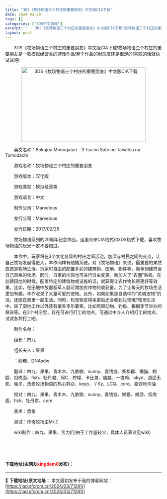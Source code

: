 ```yaml
---
title: "3DS《牧场物语三个村庄的重要朋友》中文版CIA下载"
date: 2024-03-28
tags: []
categories: ["3DS中文游戏"]
excerpt: "　　3DS《牧场物语三个村庄的重要朋友》中文版CIA下载!牧场物语三个村庄的重要朋友是一款模拟经营类的游戏作品!整个作品的耐玩度还是很足的!喜欢的话就快试试吧! 　　英文名称：Bokujou Monogatari - 3-tsu no Sato no Taisetsu na Tomodachi 　　&hellip;"
layout: post
---
```


 <p>　　3DS《牧场物语三个村庄的重要朋友》中文版CIA下载!牧场物语三个村庄的重要朋友是一款模拟经营类的游戏作品!整个作品的耐玩度还是很足的!喜欢的话就快试试吧!</p> <p style="text-align: center;"><img src="https://lad.sfcrom.cn/wp-content/uploads/2024/03/20240328_660525e15f7cc.webp" style="width: 400px; height: 240px;" alt="3DS《牧场物语三个村庄的重要朋友》中文版CIA下载" /></p> <p>　　英文名称：Bokujou Monogatari - 3-tsu no Sato no Taisetsu na Tomodachi</p> <p>　　游戏名称：牧场物语三个村庄的重要朋友</p> <p>　　游戏版本：汉化版</p> <p>　　游戏类型：模拟经营类</p> <p>　　游戏语言：中文</p> <p>　　制作公司：Marvelous</p> <p>　　发行公司：Marvelous</p> <p>　　发行日期：2017/02/28</p> <p>　　牧场物语系列的20周年纪念作品，这里带来CIA格式和3DS格式下载，喜欢牧场物语的玩家一定不要错过。</p> <p>　　本作中，玩家将在3个文化各异的村庄之间活动，加深与村民之间的交流，让自己牧场发展得更大，本作同样有结婚系统。对《牧场物语》来说，最重要的果然应该是牧场生活。玩家可自由的配置多彩的建筑物、田地、物件等，简单创建符合自己风格的牧场。同时，自家的内饰也可进行自由变更。新加入了&ldquo;农圈&rdquo;系统。在创建田地的时候，配置特定的建筑物或设施的话，就获得让农作物长得更好等效果。比如，在田地中放置稻草人就可增加农作物的收获量。为了让每天的牧场生活更加有趣，本作收录了大量可爱的宠物。此外，如果如果是自选中的&ldquo;灵魂宠物&rdquo;的话，还能在家里一起生活。同时，和宠物变得亲密后还会收到礼物哦?牧场生活中，除了田地工作以外还有很多享乐要素。比如照顾动物、钓鱼、根据季节举办的祭典等。在3个村庄里，存在可进行打工的地点。可通过中介人介绍打工的地点，试试各种打工吧。</p> <p>　　制作名单：</p> <p>　　组长：四九</p> <p>　　组长夫人：果果</p> <p>　　：砂糖、DNAsdw</p> <p>　　翻译：四九、果果、青木木、九歌歌、sunny、香钱钱、柴郡郡、懒猫、翅膀、扣肉面、fish、牡丹君、阿C、柠檬、卡比兽、蛐蛐、一直赖、okyd、逍遥无影、兔子、热爱牧场物语的热心群众、koyo、丫Kz、LCQ、core、豪饮地沟油</p> <p>　　校对：四九、果果、青木木、九歌歌、sunny、香钱钱、懒猫、翅膀、扣肉面、fish、牡丹君、core</p> <p>　　美术：悠鱼</p> <p>　　测试：传奇牧场主Mr.Z</p> <p>　　wiki制作：四九、果果、苦力们(由于工作量较少，具体人员表详见wiki)</p> <p>&nbsp;</p> <p>&nbsp;</p> <p><h4>下载地址(由网友<font color="red">kingdem0</font>发布)：</h4></p> 

---
📖 **下载地址/原文地址：** 本文最初发布于我的博客网站：[https://lad.sfcrom.cn/2024/03/71281/](https://lad.sfcrom.cn/2024/03/71281/)
